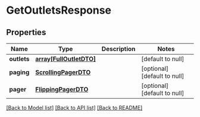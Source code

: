 # GetOutletsResponse

## Properties
Name | Type | Description | Notes
------------ | ------------- | ------------- | -------------
**outlets** | [**array[FullOutletDTO]**](FullOutletDTO.md) |  | [default to null]
**paging** | [**ScrollingPagerDTO**](ScrollingPagerDTO.md) |  | [optional] [default to null]
**pager** | [**FlippingPagerDTO**](FlippingPagerDTO.md) |  | [optional] [default to null]

[[Back to Model list]](../README.md#documentation-for-models) [[Back to API list]](../README.md#documentation-for-api-endpoints) [[Back to README]](../README.md)


